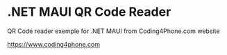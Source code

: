 # .NET MAUI QR Code Reader
QR Code reader exemple for .NET MAUI from Coding4Phone.com website

https://www.coding4phone.com

